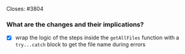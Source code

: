 <!--
Thanks for opening a PR! Your contribution is much appreciated.
To make sure your PR is handled as smoothly as possible please:
 - Link issue via "Closes #[issue_number]
 - Choose & follow the right checklist for the change that you're making:
-->

Closes: #3804

### What are the changes and their implications?

- [x] wrap the logic of the steps inside the ```getAllFiles``` function with a ```try...catch``` block to get the file name during errors